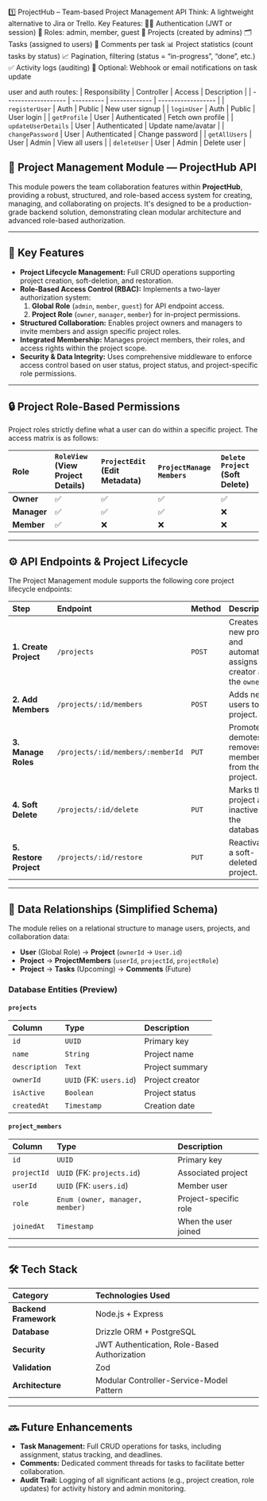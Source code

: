 1️⃣ ProjectHub – Team-based Project Management API Think: A lightweight alternative to Jira or Trello.
Key Features:
🧑‍💼 Authentication (JWT or session)
🧠 Roles: admin, member, guest
📁 Projects (created by admins)
🗂️ Tasks (assigned to users)
💬 Comments per task
📊 Project statistics (count tasks by status)
📈 Pagination, filtering (status = “in-progress”, “done”, etc.)
✅ Activity logs (auditing)
👀 Optional: Webhook or email notifications on task update

user and auth routes:
| Responsibility | Controller | Access | Description |
| ------------------- | ---------- | ------------- | ------------------ |
| `registerUser` | Auth | Public | New user signup |
| `loginUser` | Auth | Public | User login |
| `getProfile` | User | Authenticated | Fetch own profile |
| `updateUserDetails` | User | Authenticated | Update name/avatar |
| `changePassword` | User | Authenticated | Change password |
| `getAllUsers` | User | Admin | View all users |
| `deleteUser` | User | Admin | Delete user |

## 🧭 Project Management Module — ProjectHub API

This module powers the team collaboration features within **ProjectHub**, providing a robust, structured, and role-based access system for creating, managing, and collaborating on projects. It's designed to be a production-grade backend solution, demonstrating clean modular architecture and advanced role-based authorization.

---

## 🚀 Key Features

- **Project Lifecycle Management:** Full CRUD operations supporting project creation, soft-deletion, and restoration.
- **Role-Based Access Control (RBAC):** Implements a two-layer authorization system:
  1.  **Global Role** (`admin`, `member`, `guest`) for API endpoint access.
  2.  **Project Role** (`owner`, `manager`, `member`) for in-project permissions.
- **Structured Collaboration:** Enables project owners and managers to invite members and assign specific project roles.
- **Integrated Membership:** Manages project members, their roles, and access rights within the project scope.
- **Security & Data Integrity:** Uses comprehensive middleware to enforce access control based on user status, project status, and project-specific role permissions.

---

## 🔒 Project Role-Based Permissions

Project roles strictly define what a user can do within a specific project. The access matrix is as follows:

| Role        | `RoleView` (View Project Details) | `ProjectEdit` (Edit Metadata) | `ProjectManage Members` | `Delete Project` (Soft Delete) |
| :---------- | :-------------------------------- | :---------------------------- | :---------------------- | :----------------------------- |
| **Owner**   | ✅                                | ✅                            | ✅                      | ✅                             |
| **Manager** | ✅                                | ✅                            | ✅                      | ❌                             |
| **Member**  | ✅                                | ❌                            | ❌                      | ❌                             |

---

## ⚙️ API Endpoints & Project Lifecycle

The Project Management module supports the following core project lifecycle endpoints:

| Step                   | Endpoint                          | Method | Description                                                                 | Authorization      |
| :--------------------- | :-------------------------------- | :----- | :-------------------------------------------------------------------------- | :----------------- |
| **1. Create Project**  | `/projects`                       | `POST` | Creates a new project and automatically assigns the creator as the `owner`. | Authenticated User |
| **2. Add Members**     | `/projects/:id/members`           | `POST` | Adds new users to the project.                                              | `owner`, `manager` |
| **3. Manage Roles**    | `/projects/:id/members/:memberId` | `PUT`  | Promotes, demotes, or removes a member from the project.                    | `owner`, `manager` |
| **4. Soft Delete**     | `/projects/:id/delete`            | `PUT`  | Marks the project as inactive in the database.                              | `owner`            |
| **5. Restore Project** | `/projects/:id/restore`           | `PUT`  | Reactivates a soft-deleted project.                                         | `owner`            |

---

## 🧩 Data Relationships (Simplified Schema)

The module relies on a relational structure to manage users, projects, and collaboration data:

- **User** (Global Role) $\rightarrow$ **Project** (`ownerId` $\rightarrow$ `User.id`)
- **Project** $\rightarrow$ **ProjectMembers** (`userId`, `projectId`, `projectRole`)
- **Project** $\rightarrow$ **Tasks** (Upcoming) $\rightarrow$ **Comments** (Future)

### Database Entities (Preview)

#### `projects`

| Column        | Type                    | Description     |
| :------------ | :---------------------- | :-------------- |
| `id`          | `UUID`                  | Primary key     |
| `name`        | `String`                | Project name    |
| `description` | `Text`                  | Project summary |
| `ownerId`     | `UUID` (FK: `users.id`) | Project creator |
| `isActive`    | `Boolean`               | Project status  |
| `createdAt`   | `Timestamp`             | Creation date   |

#### `project_members`

| Column      | Type                            | Description           |
| :---------- | :------------------------------ | :-------------------- |
| `id`        | `UUID`                          | Primary key           |
| `projectId` | `UUID` (FK: `projects.id`)      | Associated project    |
| `userId`    | `UUID` (FK: `users.id`)         | Member user           |
| `role`      | `Enum (owner, manager, member)` | Project-specific role |
| `joinedAt`  | `Timestamp`                     | When the user joined  |

---

## 🛠 Tech Stack

| Category              | Technologies Used                            |
| :-------------------- | :------------------------------------------- |
| **Backend Framework** | Node.js + Express                            |
| **Database**          | Drizzle ORM + PostgreSQL                     |
| **Security**          | JWT Authentication, Role-Based Authorization |
| **Validation**        | Zod                                          |
| **Architecture**      | Modular Controller-Service-Model Pattern     |

---

## 🔜 Future Enhancements

- **Task Management:** Full CRUD operations for tasks, including assignment, status tracking, and deadlines.
- **Comments:** Dedicated comment threads for tasks to facilitate better collaboration.
- **Audit Trail:** Logging of all significant actions (e.g., project creation, role updates) for activity history and admin monitoring.
